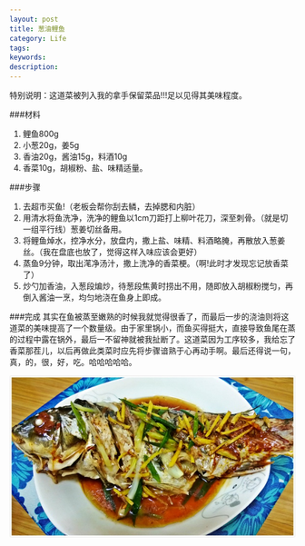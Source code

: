 ```yaml
---
layout: post
title: 葱油鲤鱼
category: Life
tags: 
keywords: 
description: 
---
```


特别说明：这道菜被列入我的拿手保留菜品!!!足以见得其美味程度。

###材料

1. 鲤鱼800g
2. 小葱20g，姜5g
3. 香油20g，酱油15g，料酒10g
4. 香菜10g，胡椒粉、盐、味精适量。



###步骤

1. 去超市买鱼!（老板会帮你刮去鳞，去掉腮和内脏）
2. 用清水将鱼洗净，洗净的鲤鱼以1cm刀距打上柳叶花刀，深至刺骨。（就是切一组平行线）葱姜切丝备用。
3. 将鲤鱼焯水，控净水分，放盘内，撒上盐、味精、料酒略腌，再散放入葱姜丝。（我在盘底也放了，觉得这样入味应该会更好）
4. 蒸鱼9分钟，取出滗净汤汁，撒上洗净的香菜梗。（啊!此时才发现忘记放香菜了）
5. 炒勺加香油，入葱段煸炒，待葱段焦黄时捞出不用，随即放入胡椒粉搅匀，再倒入酱油一烹，均匀地浇在鱼身上即成。


###完成
其实在鱼被蒸至嫩熟的时候我就觉得很香了，而最后一步的浇油则将这道菜的美味提高了一个数量级。由于家里锅小，而鱼买得挺大，直接导致鱼尾在蒸的过程中露在锅外，最后一不留神就被我扯断了。这道菜因为工序较多，我给忘了香菜那茬儿，以后再做此类菜时应先将步骤谙熟于心再动手啊。最后还得说一句，真，的，很，好，吃。哈哈哈哈哈。

![1](/public/img/food/fish.jpg)

